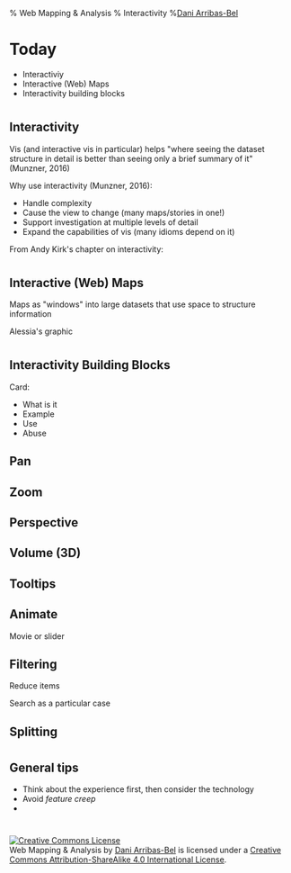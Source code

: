 % Web Mapping & Analysis
% Interactivity
%[Dani Arribas-Bel](http://darribas.org)

# Today

- Interactiviy
- Interactive (Web) Maps
- Interactivity building blocks

#
## Interactivity

Vis (and interactive vis in particular) helps "where seeing the dataset
structure in detail is better than seeing only a brief summary of it"
(Munzner, 2016)

Why use interactivity (Munzner, 2016):

- Handle complexity
- Cause the view to change (many maps/stories in one!)
- Support investigation at multiple levels of detail
- Expand the capabilities of vis (many idioms depend on it)

From Andy Kirk's chapter on interactivity:

#
## Interactive (Web) Maps

Maps as "windows" into large datasets that use space to structure information

Alessia's graphic

#
## Interactivity Building Blocks

Card:

- What is it
- Example
- Use
- Abuse

## Pan

## Zoom

## Perspective

## Volume (3D)

## Tooltips

## Animate

Movie or slider

## Filtering

Reduce items

Search as a particular case

## Splitting

#
## General tips

- Think about the <span class='hlg'>experience</span> first, then consider the <span class='hlg'>technology</span>
- Avoid <span class='hlg'>*feature creep*</span>
- 


#
<a rel="license" href="http://creativecommons.org/licenses/by-sa/4.0/"><img alt="Creative Commons License" style="border-width:0" src="https://i.creativecommons.org/l/by-sa/4.0/88x31.png" /></a><br /><span xmlns:dct="http://purl.org/dc/terms/" property="dct:title">Web Mapping & Analysis</span> by <a xmlns:cc="http://creativecommons.org/ns#" href="http://darribas.org" property="cc:attributionName" rel="cc:attributionURL">Dani Arribas-Bel</a> is licensed under a <a rel="license" href="http://creativecommons.org/licenses/by-sa/4.0/">Creative Commons Attribution-ShareAlike 4.0 International License</a>.

